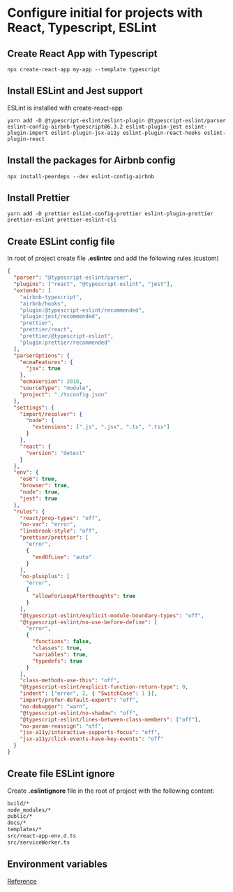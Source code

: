 # Configure initial for projects with React, Typescript, ESLint

## Create React App with Typescript

`npx create-react-app my-app --template typescript`

## Install ESLint and Jest support

ESLint is installed with create-react-app

`yarn add -D @typescript-eslint/eslint-plugin @typescript-eslint/parser eslint-config-airbnb-typescript@6.3.2 eslint-plugin-jest eslint-plugin-import eslint-plugin-jsx-a11y eslint-plugin-react-hooks eslint-plugin-react`

## Install the packages for Airbnb config

`npx install-peerdeps --dev eslint-config-airbnb`

## Install Prettier

`yarn add -D prettier eslint-config-prettier eslint-plugin-prettier prettier-eslint prettier-eslint-cli`

## Create ESLint config file

In root of project create file **.eslintrc** and add the following rules (custom)

```json
{
  "parser": "@typescript-eslint/parser",
  "plugins": ["react", "@typescript-eslint", "jest"],
  "extends": [
    "airbnb-typescript",
    "airbnb/hooks",
    "plugin:@typescript-eslint/recommended",
    "plugin:jest/recommended",
    "prettier",
    "prettier/react",
    "prettier/@typescript-eslint",
    "plugin:prettier/recommended"
  ],
  "parserOptions": {
    "ecmaFeatures": {
      "jsx": true
    },
    "ecmaVersion": 2018,
    "sourceType": "module",
    "project": "./tsconfig.json"
  },
  "settings": {
    "import/resolver": {
      "node": {
        "extensions": [".js", ".jsx", ".ts", ".tsx"]
      }
    },
    "react": {
      "version": "detect"
    }
  },
  "env": {
    "es6": true,
    "browser": true,
    "node": true,
    "jest": true
  },
  "rules": {
    "react/prop-types": "off",
    "no-var": "error",
    "linebreak-style": "off",
    "prettier/prettier": [
      "error",
      {
        "endOfLine": "auto"
      }
    ],
    "no-plusplus": [
      "error",
      {
        "allowForLoopAfterthoughts": true
      }
    ],
    "@typescript-eslint/explicit-module-boundary-types": "off",
    "@typescript-eslint/no-use-before-define": [
      "error",
      {
        "functions": false,
        "classes": true,
        "variables": true,
        "typedefs": true
      }
    ],
    "class-methods-use-this": "off",
    "@typescript-eslint/explicit-function-return-type": 0,
    "indent": ["error", 2, { "SwitchCase": 1 }],
    "import/prefer-default-export": "off",
    "no-debugger": "warn",
    "@typescript-eslint/no-shadow": "off",
    "@typescript-eslint/lines-between-class-members": ["off"],
    "no-param-reassign": "off",
    "jsx-a11y/interactive-supports-focus": "off",
    "jsx-a11y/click-events-have-key-events": "off"
  }
}
```

## Create file ESLint ignore

Create **.eslintignore** file in the root of project with the following content:

```txt
build/*
node_modules/*
public/*
docs/*
templates/*
src/react-app-env.d.ts
src/serviceWorker.ts
```

## Environment variables

[Reference](https://www.freecodecamp.org/news/how-to-implement-runtime-environment-variables-with-create-react-app-docker-and-nginx-7f9d42a91d70/)

